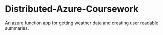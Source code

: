 # Distributed-Azure-Coursework
An azure function app for getting weather data and creating user readable summaries.
